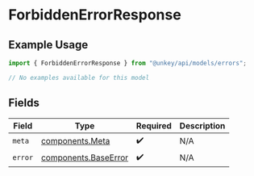 # ForbiddenErrorResponse

## Example Usage

```typescript
import { ForbiddenErrorResponse } from "@unkey/api/models/errors";

// No examples available for this model
```

## Fields

| Field                                                        | Type                                                         | Required                                                     | Description                                                  |
| ------------------------------------------------------------ | ------------------------------------------------------------ | ------------------------------------------------------------ | ------------------------------------------------------------ |
| `meta`                                                       | [components.Meta](../../models/components/meta.md)           | :heavy_check_mark:                                           | N/A                                                          |
| `error`                                                      | [components.BaseError](../../models/components/baseerror.md) | :heavy_check_mark:                                           | N/A                                                          |